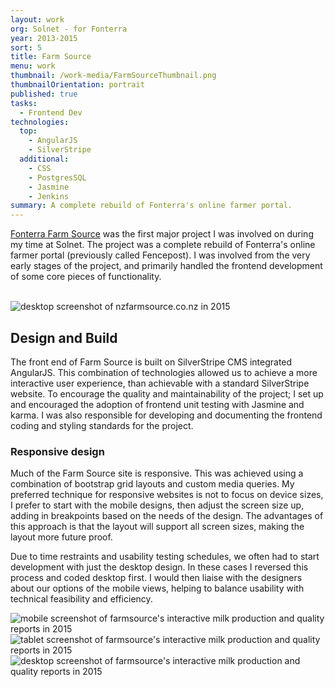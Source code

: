 ```yaml
---
layout: work
org: Solnet - for Fonterra
year: 2013-2015
sort: 5
title: Farm Source
menu: work
thumbnail: /work-media/FarmSourceThumbnail.png
thumbnailOrientation: portrait
published: true
tasks:
  - Frontend Dev
technologies:
  top:
    - AngularJS
    - SilverStripe
  additional:
    - CSS
    - PostgresSQL
    - Jasmine
    - Jenkins
summary: A complete rebuild of Fonterra's online farmer portal.
---
```


<a href="https://nzfarmsource.co.nz" target="_blank">Fonterra Farm Source</a>
was the first major project I was involved on during my time at Solnet.
The project was a complete rebuild of Fonterra's online farmer portal (previously called Fencepost).
I was involved from the very early stages of the project, and primarily handled the frontend development of some core pieces of functionality.

<br/>
<jc-mockup type="desktop">
  <img title="desktop screenshot of nzfarmsource.co.nz in 2015" src="/work-media/FS-Homepage-Desktop.png">
</jc-mockup>
<br/>

## Design and Build

The front end of Farm Source is built on SilverStripe CMS integrated AngularJS.
This combination of technologies allowed us to achieve a more interactive user experience, than achievable with a standard SilverStripe website.
To encourage the quality and maintainability of the project; I set up and encouraged the adoption of frontend unit testing with Jasmine and karma.
I was also responsible for developing and documenting the frontend coding and styling standards for the project.

### Responsive design

Much of the Farm Source site is responsive. This was achieved using a combination of bootstrap grid layouts and custom media queries.
My preferred technique for responsive websites is not to focus on device sizes,
I prefer to start with the mobile designs, then adjust the screen size up, adding in breakpoints based on the needs of the design.
The advantages of this approach is that the layout will support all screen sizes, making the layout more future proof.

Due to time restraints and usability testing schedules, we often had to start development with just the desktop design.
In these cases I reversed this process and coded desktop first. I would then liaise with the designers about our options of the mobile views,
helping to balance usability with technical feasibility and efficiency.

<jc-gallery>
<jc-mockup type="mobile">
<img title="mobile screenshot of farmsource's interactive milk production and quality reports in 2015" src="/work-media/FS-MPQ-Mobile.png">
</jc-mockup><jc-mockup type="tablet">
<img title="tablet screenshot of farmsource's interactive milk production and quality reports in 2015" src="/work-media/FS-MPQ-Tablet.png">
</jc-mockup><jc-mockup type="desktop">
<img title="desktop screenshot of farmsource's interactive milk production and quality reports in 2015" src="/work-media/FS-MPQ-Desktop.png">
</jc-mockup>
</jc-gallery>
